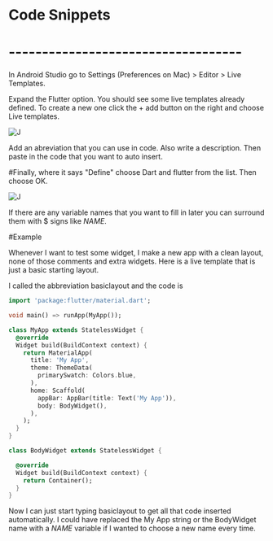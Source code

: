 
# Code Snippets

# ----------------------------------- 

In Android Studio go to Settings (Preferences on Mac) > Editor > Live Templates.

Expand the Flutter option. You should see some live templates already defined. To create a new one click the + add button on the right and choose Live templates.

<img src="https://i.stack.imgur.com/f13zE.png" alt="J"/>


Add an abreviation that you can use in code. Also write a description. Then paste in the code that you want to auto insert.


#Finally, where it says "Define" choose Dart and flutter from the list. Then choose OK.


<img src="https://i.stack.imgur.com/TdQnF.png" alt="J"/>


If there are any variable names that you want to fill in later you can surround them with $ signs like $NAME$.
 

#Example

Whenever I want to test some widget, I make a new app with a clean layout, none of those comments and extra widgets. Here is a live template that is just a basic starting layout.

I called the abbreviation basiclayout and the code is

```dart
import 'package:flutter/material.dart';

void main() => runApp(MyApp());

class MyApp extends StatelessWidget {
  @override
  Widget build(BuildContext context) {
    return MaterialApp(
      title: 'My App',
      theme: ThemeData(
        primarySwatch: Colors.blue,
      ),
      home: Scaffold(
        appBar: AppBar(title: Text('My App')),
        body: BodyWidget(),
      ),
    );
  }
}

class BodyWidget extends StatelessWidget {

  @override
  Widget build(BuildContext context) {
    return Container();
  }
}
```

Now I can just start typing basiclayout to get all that code inserted automatically. I could have replaced the My App string or the BodyWidget name with a $NAME$ variable if I wanted to choose a new name every time.
